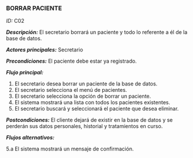 ### **BORRAR PACIENTE**
*ID:* C02       

__*Descripción:*__ El secretario borrará un paciente y todo lo referente a él de la base de datos.

__*Actores principales:*__ Secretario

__*Precondiciones:*__
El paciente debe estar ya registrado.

__*Flujo principal:*__
1. El secretario desea borrar un paciente de la base de datos.
2. El secretario selecciona el menú de pacientes.
3. El secretario selecciona la opción de borrar un paciente.
4. El sistema mostrará una lista con todos los pacientes existentes.
5. El secretario buscará y seleccionará el paciente que desea eliminar.

__*Postcondiciones:*__
El cliente dejará de existir en la base de datos y se perderán sus datos personales, historial y tratamientos en curso.

__*Flujos alternativos:*__

5.a El sistema mostrará un mensaje de confirmación.
